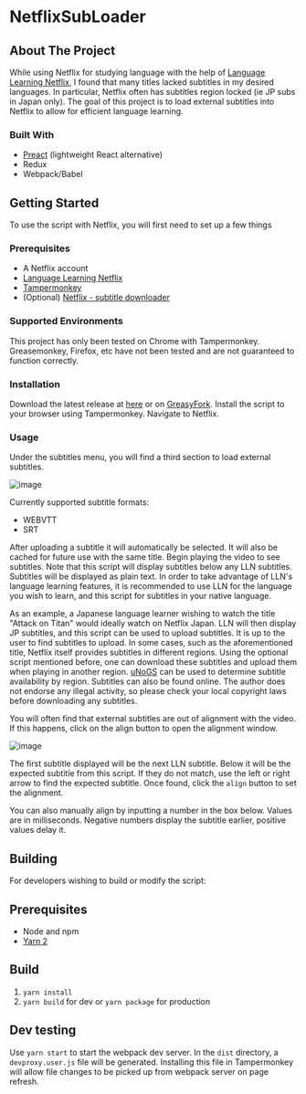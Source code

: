 # NetflixSubLoader

## About The Project

While using Netflix for studying language with the help of [Language Learning Netflix](https://languagelearningwithnetflix.com/), I found that many titles lacked subtitles in my desired languages. In particular, Netflix often has subtitles region locked (ie JP subs in Japan only). The goal of this project is to load external subtitles into Netflix to allow for efficient language learning.

### Built With

- [Preact](https://preactjs.com/) (lightweight React alternative)
- Redux
- Webpack/Babel

## Getting Started

To use the script with Netflix, you will first need to set up a few things

### Prerequisites

- A Netflix account
- [Language Learning Netflix](https://languagelearningwithnetflix.com/)
- [Tampermonkey](https://www.tampermonkey.net/)
- (Optional) [Netflix - subtitle downloader](https://greasyfork.org/en/scripts/26654-netflix-subtitle-downloader)

### Supported Environments

This project has only been tested on Chrome with Tampermonkey. Greasemonkey, Firefox, etc have not been tested and are not guaranteed to function correctly.

### Installation

Download the latest release at [here](https://github.com/AOEChamp/NetflixSubLoader/releases) or on [GreasyFork](https://greasyfork.org/en/scripts/422105-netflixsubloader).
Install the script to your browser using Tampermonkey. Navigate to Netflix.

### Usage

Under the subtitles menu, you will find a third section to load external subtitles.

![image](https://user-images.githubusercontent.com/5560163/108628037-e2472b80-749b-11eb-9150-60a591a0bc07.png)

Currently supported subtitle formats:

- WEBVTT
- SRT

After uploading a subtitle it will automatically be selected. It will also be cached for future use with the same title. Begin playing the video to see subtitles. Note that this script will display subtitles below any LLN subtitles. Subtitles will be displayed as plain text. In order to take advantage of LLN's language learning features, it is recommended to use LLN for the language you wish to learn, and this script for subtitles in your native language.

As an example, a Japanese language learner wishing to watch the title "Attack on Titan" would ideally watch on Netflix Japan. LLN will then display JP subtitles, and this script can be used to upload subtitles. It is up to the user to find subtitles to upload. In some cases, such as the aforementioned title, Netflix itself provides subtitles in different regions. Using the optional script mentioned before, one can download these subtitles and upload them when playing in another region. [uNoGS](https://unogs.com/) can be used to determine subtitle availability by region. Subtitles can also be found online. The author does not endorse any illegal activity, so please check your local copyright laws before downloading any subtitles.

You will often find that external subtitles are out of alignment with the video. If this happens, click on the align button to open the alignment window.

![image](https://user-images.githubusercontent.com/5560163/108628521-cd1fcc00-749e-11eb-98ba-70e61bb18856.png)

The first subtitle displayed will be the next LLN subtitle. Below it will be the expected subtitle from this script. If they do not match, use the left or right arrow to find the expected subtitle. Once found, click the `align` button to set the alignment.

You can also manually align by inputting a number in the box below. Values are in milliseconds. Negative numbers display the subtitle earlier, positive values delay it.

## Building

For developers wishing to build or modify the script:

## Prerequisites

- Node and npm
- [Yarn 2](https://yarnpkg.com/getting-started/install)

## Build

1. `yarn install`
2. `yarn build` for dev or `yarn package` for production

## Dev testing

Use `yarn start` to start the webpack dev server. In the `dist` directory, a `devproxy.user.js` file will be generated. Installing this file in Tampermonkey will allow file changes to be picked up from webpack server on page refresh.
